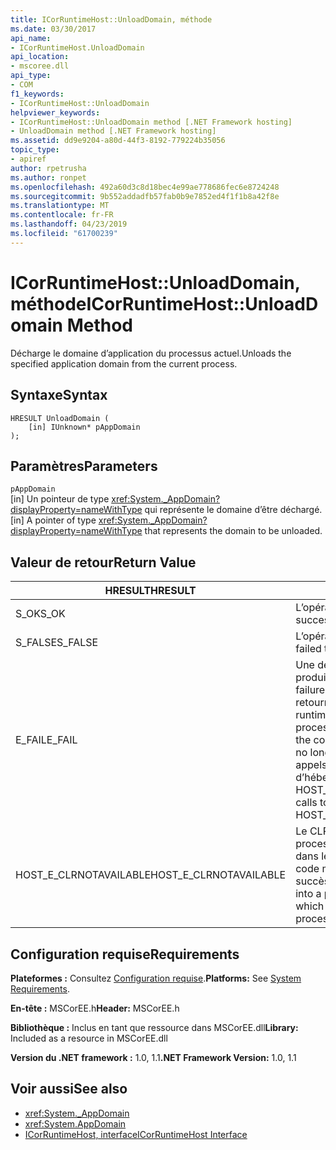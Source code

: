 ```yaml
---
title: ICorRuntimeHost::UnloadDomain, méthode
ms.date: 03/30/2017
api_name:
- ICorRuntimeHost.UnloadDomain
api_location:
- mscoree.dll
api_type:
- COM
f1_keywords:
- ICorRuntimeHost::UnloadDomain
helpviewer_keywords:
- ICorRuntimeHost::UnloadDomain method [.NET Framework hosting]
- UnloadDomain method [.NET Framework hosting]
ms.assetid: dd9e9204-a80d-44f3-8192-779224b35056
topic_type:
- apiref
author: rpetrusha
ms.author: ronpet
ms.openlocfilehash: 492a60d3c8d18bec4e99ae778686fec6e8724248
ms.sourcegitcommit: 9b552addadfb57fab0b9e7852ed4f1f1b8a42f8e
ms.translationtype: MT
ms.contentlocale: fr-FR
ms.lasthandoff: 04/23/2019
ms.locfileid: "61700239"
---
```

# <a name="icorruntimehostunloaddomain-method"></a><span data-ttu-id="201a8-102">ICorRuntimeHost::UnloadDomain, méthode</span><span class="sxs-lookup"><span data-stu-id="201a8-102">ICorRuntimeHost::UnloadDomain Method</span></span>
<span data-ttu-id="201a8-103">Décharge le domaine d’application du processus actuel.</span><span class="sxs-lookup"><span data-stu-id="201a8-103">Unloads the specified application domain from the current process.</span></span>  
  
## <a name="syntax"></a><span data-ttu-id="201a8-104">Syntaxe</span><span class="sxs-lookup"><span data-stu-id="201a8-104">Syntax</span></span>  
  
```  
HRESULT UnloadDomain (  
    [in] IUnknown* pAppDomain  
);  
```  
  
## <a name="parameters"></a><span data-ttu-id="201a8-105">Paramètres</span><span class="sxs-lookup"><span data-stu-id="201a8-105">Parameters</span></span>  
 `pAppDomain`  
 <span data-ttu-id="201a8-106">[in] Un pointeur de type <xref:System._AppDomain?displayProperty=nameWithType> qui représente le domaine d’être déchargé.</span><span class="sxs-lookup"><span data-stu-id="201a8-106">[in] A pointer of type <xref:System._AppDomain?displayProperty=nameWithType> that represents the domain to be unloaded.</span></span>  
  
## <a name="return-value"></a><span data-ttu-id="201a8-107">Valeur de retour</span><span class="sxs-lookup"><span data-stu-id="201a8-107">Return Value</span></span>  
  
|<span data-ttu-id="201a8-108">HRESULT</span><span class="sxs-lookup"><span data-stu-id="201a8-108">HRESULT</span></span>|<span data-ttu-id="201a8-109">Description</span><span class="sxs-lookup"><span data-stu-id="201a8-109">Description</span></span>|  
|-------------|-----------------|  
|<span data-ttu-id="201a8-110">S_OK</span><span class="sxs-lookup"><span data-stu-id="201a8-110">S_OK</span></span>|<span data-ttu-id="201a8-111">L’opération a réussi.</span><span class="sxs-lookup"><span data-stu-id="201a8-111">The operation was successful.</span></span>|  
|<span data-ttu-id="201a8-112">S_FALSE</span><span class="sxs-lookup"><span data-stu-id="201a8-112">S_FALSE</span></span>|<span data-ttu-id="201a8-113">L’opération a échoué.</span><span class="sxs-lookup"><span data-stu-id="201a8-113">The operation failed to complete.</span></span>|  
|<span data-ttu-id="201a8-114">E_FAIL</span><span class="sxs-lookup"><span data-stu-id="201a8-114">E_FAIL</span></span>|<span data-ttu-id="201a8-115">Une défaillance grave et inconnue s’est produite.</span><span class="sxs-lookup"><span data-stu-id="201a8-115">An unknown, catastrophic failure occurred.</span></span> <span data-ttu-id="201a8-116">Si une méthode retourne E_FAIL, le common language runtime (CLR) n’est plus utilisable dans le processus.</span><span class="sxs-lookup"><span data-stu-id="201a8-116">If a method returns E_FAIL, the common language runtime (CLR) is no longer usable in the process.</span></span> <span data-ttu-id="201a8-117">Les appels suivants à toute API d’hébergement retournent HOST_E_CLRNOTAVAILABLE.</span><span class="sxs-lookup"><span data-stu-id="201a8-117">Subsequent calls to any hosting APIs return HOST_E_CLRNOTAVAILABLE.</span></span>|  
|<span data-ttu-id="201a8-118">HOST_E_CLRNOTAVAILABLE</span><span class="sxs-lookup"><span data-stu-id="201a8-118">HOST_E_CLRNOTAVAILABLE</span></span>|<span data-ttu-id="201a8-119">Le CLR n’a pas été chargé dans un processus ou le CLR est dans un état dans lequel il ne peut pas exécuter le code managé ou traiter l’appel avec succès.</span><span class="sxs-lookup"><span data-stu-id="201a8-119">The CLR has not been loaded into a process, or the CLR is in a state in which it cannot run managed code or process the call successfully.</span></span>|  
  
## <a name="requirements"></a><span data-ttu-id="201a8-120">Configuration requise</span><span class="sxs-lookup"><span data-stu-id="201a8-120">Requirements</span></span>  
 <span data-ttu-id="201a8-121">**Plateformes :** Consultez [Configuration requise](../../../../docs/framework/get-started/system-requirements.md).</span><span class="sxs-lookup"><span data-stu-id="201a8-121">**Platforms:** See [System Requirements](../../../../docs/framework/get-started/system-requirements.md).</span></span>  
  
 <span data-ttu-id="201a8-122">**En-tête :** MSCorEE.h</span><span class="sxs-lookup"><span data-stu-id="201a8-122">**Header:** MSCorEE.h</span></span>  
  
 <span data-ttu-id="201a8-123">**Bibliothèque :** Inclus en tant que ressource dans MSCorEE.dll</span><span class="sxs-lookup"><span data-stu-id="201a8-123">**Library:** Included as a resource in MSCorEE.dll</span></span>  
  
 <span data-ttu-id="201a8-124">**Version du .NET framework :** 1.0, 1.1</span><span class="sxs-lookup"><span data-stu-id="201a8-124">**.NET Framework Version:** 1.0, 1.1</span></span>  
  
## <a name="see-also"></a><span data-ttu-id="201a8-125">Voir aussi</span><span class="sxs-lookup"><span data-stu-id="201a8-125">See also</span></span>

- <xref:System._AppDomain>
- <xref:System.AppDomain>
- [<span data-ttu-id="201a8-126">ICorRuntimeHost, interface</span><span class="sxs-lookup"><span data-stu-id="201a8-126">ICorRuntimeHost Interface</span></span>](../../../../docs/framework/unmanaged-api/hosting/icorruntimehost-interface.md)

